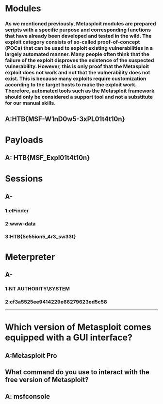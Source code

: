 # Modules

### As we mentioned previously, Metasploit modules are prepared scripts with a specific purpose and corresponding functions that have already been developed and tested in the wild. The exploit category consists of so-called proof-of-concept (POCs) that can be used to exploit existing vulnerabilities in a largely automated manner. Many people often think that the failure of the exploit disproves the existence of the suspected vulnerability. However, this is only proof that the Metasploit exploit does not work and not that the vulnerability does not exist. This is because many exploits require customization according to the target hosts to make the exploit work. Therefore, automated tools such as the Metasploit framework should only be considered a support tool and not a substitute for our manual skills.

## A:HTB{MSF-W1nD0w5-3xPL01t4t10n}

# Payloads

## A: HTB{MSF_Expl01t4t10n}

# Sessions

## A-

### 1:elFinder

### 2:www-data

### 3:HTB{5e55ion5_4r3_sw33t}

# Meterpreter

## A-

### 1:NT AUTHORITY\SYSTEM

### 2:cf3a5525ee9414229e66279623ed5c58

---

# Which version of Metasploit comes equipped with a GUI interface?

## A:Metasploit Pro

## What command do you use to interact with the free version of Metasploit?

## A: msfconsole
